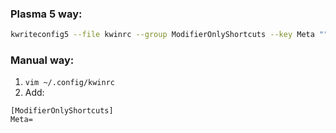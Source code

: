 
### Plasma 5 way:

```sh
kwriteconfig5 --file kwinrc --group ModifierOnlyShortcuts --key Meta ""
```

### Manual way:

1. `vim ~/.config/kwinrc`
2. Add:
```
[ModifierOnlyShortcuts]
Meta=
```
